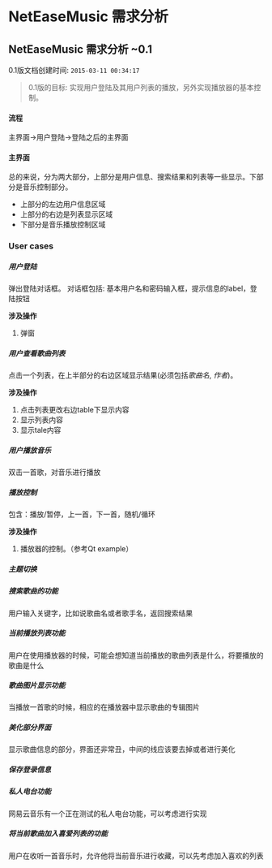 # NetEaseMusic 需求分析
## NetEaseMusic 需求分析 ~0.1

0.1版文档创建时间: `2015-03-11 00:34:17`
> 0.1版的目标: 实现用户登陆及其用户列表的播放，另外实现播放器的基本控制。

#### 流程
主界面->用户登陆->登陆之后的主界面

#### 主界面
总的来说，分为两大部分，上部分是用户信息、搜索结果和列表等一些显示。下部分是音乐控制部分。

- 上部分的左边用户信息区域
- 上部分的右边是列表显示区域
- 下部分是音乐播放控制区域

### User cases
##### 用户登陆
弹出登陆对话框。
对话框包括: 基本用户名和密码输入框，提示信息的label，登陆按钮

**涉及操作**
1. 弹窗

##### 用户查看歌曲列表
点击一个列表，在上半部分的右边区域显示结果(必须包括*歌曲名*, *作者*)。

**涉及操作**
1. 点击列表更改右边table下显示内容
2. 显示列表内容
3. 显示tale内容

##### 用户播放音乐
双击一首歌，对音乐进行播放

##### 播放控制
包含：播放/暂停，上一首，下一首，随机/循环

**涉及操作**
1. 播放器的控制。（参考Qt example）

##### 主题切换

##### 搜索歌曲的功能
用户输入关键字，比如说歌曲名或者歌手名，返回搜索结果

##### 当前播放列表功能
用户在使用播放器的时候，可能会想知道当前播放的歌曲列表是什么，将要播放的歌曲是什么

##### 歌曲图片显示功能
当播放一首歌的时候，相应的在播放器中显示歌曲的专辑图片

##### 美化部分界面
显示歌曲信息的部分，界面还非常丑，中间的线应该要去掉或者进行美化

##### 保存登录信息

##### 私人电台功能
网易云音乐有一个正在测试的私人电台功能，可以考虑进行实现

##### 将当前歌曲加入喜爱列表的功能
用户在收听一首音乐时，允许他将当前音乐进行收藏，可以先考虑加入喜欢的列表


